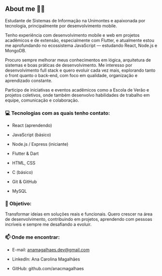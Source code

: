 ## About me 👩‍💻
Estudante de Sistemas de Informação na Unimontes e apaixonada por tecnologia, principalmente por desenvolvimento mobile.

Tenho experiência com desenvolvimento mobile e web em projetos acadêmicos e de extensão, especialmente com Flutter, e atualmente estou me aprofundando no ecossistema JavaScript — estudando React, Node.js e MongoDB.

Procuro sempre melhorar meus conhecimentos em lógica, arquitetura de sistemas e boas práticas de desenvolvimento. Me interesso por desenvolvimento full stack e quero evoluir cada vez mais, explorando tanto o front quanto o back-end, com foco em qualidade, organização e aprendizado constante.

Participo de iniciativas e eventos acadêmicos como a Escola de Verão e projetos coletivos, onde também desenvolvo habilidades de trabalho em equipe, comunicação e colaboração.

### 💻 Tecnologias com as quais tenho contato:

- React (aprendendo)

- JavaScript (básico)

- Node.js / Express (iniciante)

- Flutter & Dart

- HTML, CSS

- C (básico)

- Git & GitHub

- MySQL 

### 🎯 Objetivo:

Transformar ideias em soluções reais e funcionais. Quero crescer na área de desenvolvimento, contribuindo em projetos, aprendendo com pessoas incríveis e sempre me desafiando a evoluir.

### 📫 Onde me encontrar:

- E-mail: anamagalhaes.dev@gmail.com

- LinkedIn: Ana Carolina Magalhães

- GitHub: github.com/anacmagalhaes
